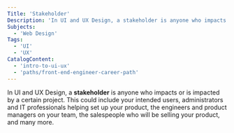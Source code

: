 ```yaml
---
Title: 'Stakeholder'
Description: 'In UI and UX Design, a stakeholder is anyone who impacts or is impacted by a certain project.'
Subjects:
  - 'Web Design'
Tags:
  - 'UI'
  - 'UX'
CatalogContent:
  - 'intro-to-ui-ux'
  - 'paths/front-end-engineer-career-path'
---
```


In UI and UX Design, a **stakeholder** is anyone who impacts or is impacted by a certain project. This could include your intended users, administrators and IT professionals helping set up your product, the engineers and product managers on your team, the salespeople who will be selling your product, and many more.
